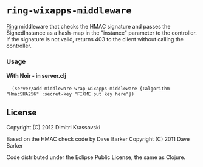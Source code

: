 # `ring-wixapps-middleware`

[Ring](http://github.com/mmcgrana/ring) middleware that checks the HMAC signature and passes the SignedInstance as a hash-map in the "instance" parameter to the controller.
If the signature is not valid, returns 403 to the client without calling the controller.

### Usage

#### With Noir - in server.clj
      (server/add-middleware wrap-wixapps-middleware {:algorithm "HmacSHA256" :secret-key "FIXME put key here"})

## License

Copyright (C) 2012 Dimitri Krassovski

Based on the HMAC check code by Dave Barker
Copyright (C) 2011 Dave Barker


Code distributed under the Eclipse Public License, the same as Clojure.

